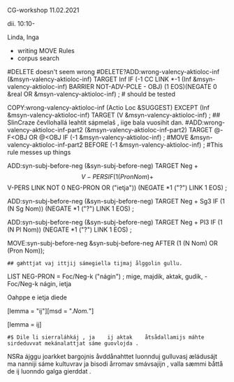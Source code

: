 CG-workshop 11.02.2021

dii. 10:10-

Linda, Inga

* writing MOVE Rules
* corpus search


#DELETE  doesn't seem wrong
#DELETE?ADD:wrong-valency-aktioloc-inf (&msyn-valency-aktioloc-inf) TARGET Inf IF (-1 CC LINK *-1 (Inf &msyn-valency-aktioloc-inf) BARRIER NOT-ADV-PCLE - OBJ) (1 EOS)(NEGATE 0 &real OR &msyn-valency-aktioloc-inf) ;
	# should be tested

COPY:wrong-valency-aktioloc-inf (Actio Loc &SUGGEST) EXCEPT (Inf &msyn-valency-aktioloc-inf) TARGET (V &msyn-valency-aktioloc-inf) ;
	## SlinCraze čevllohallá leahtit sápmelaš , iige 	bala 	vuosihit dan.
#ADD:wrong-valency-aktioloc-inf-part2 (&msyn-valency-aktioloc-inf-part2) TARGET @-F<OBJ OR @<OBJ IF (-1 &msyn-valency-aktioloc-inf) ;
#MOVE &msyn-valency-aktioloc-inf-part2 BEFORE (-1 &msyn-valency-aktioloc-inf) ;
#This rule messes up things

ADD:syn-subj-before-neg (&syn-subj-before-neg) TARGET Neg + $$V-PERS IF (1 (Pron Nom) + $$V-PERS LINK NOT 0 NEG-PRON OR ("ietja")) (NEGATE *1 ("?") LINK 1 EOS)  ;

ADD:syn-subj-before-neg (&syn-subj-before-neg) TARGET Neg + Sg3 IF (1 (N Sg Nom)) (NEGATE *1 ("?") LINK 1 EOS) ;

ADD:syn-subj-before-neg (&syn-subj-before-neg) TARGET Neg + Pl3 IF (1 (N Pl Nom)) (NEGATE *1 ("?") LINK 1 EOS) ;

MOVE:syn-subj-before-neg &syn-subj-before-neg AFTER (1 (N Nom) OR (Pron Nom));

    ## gæhttjat vaj ittjij sámegiella tijmaj ålggolin gullu.




LIST NEG-PRON = Foc/Neg-k ("nágin") ;
mige, majdik, aktak, gudik, - Foc/Neg-k
nágin, ietja

Oahppe e ietja diede

[lemma = "ij"][msd = ".*Nom.*"]

[lemma = ij]

    #$ Dile li sierraláhkáj , ja 	ij aktak 	åtsådallamijs máhte sirdeduvvat mekánalattjat sáme guovlojda .

NSRa ájggu joarkket bargojnis åvddånahttet luonnduj gulluvasj æládusájt ma nanniji sáme kultuvrav ja bisodi årromav smávsajijn , valla sæmmi båttå de	ij luonndo	galga gierddat .
